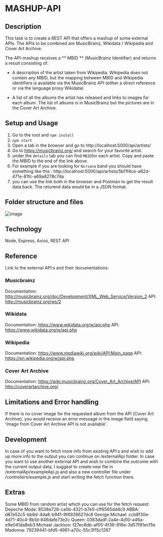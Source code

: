 
# MASHUP-API

## Description
This task is to create a REST API that offers a mashup of some external APIs.
The APIs to be combined are MusicBrainz, Wikidata / Wikipedia and Cover Art Archive.

The API-mashup receives a ** MBID ** (MusicBrainz Identifier) ​​and returns a result consisting of:
		 					
- A description of the artist taken from Wikipedia. Wikipedia does not contain any MBID, but the mapping between MBID and Wikipedia identifiers is available via the MusicBrainz API (either a direct reference or via the language proxy Wikidata)
 
- A list of all the albums the artist has released and links to images for each album. The list of albums is in MusicBrainz but the pictures are in the Cover Art Archive.	

## Setup and Usage

1. Go to the root and `npm install`
2. `npm start`
3. Open a tab in the browser and go to http://localhost:5000/api/artists/
4. Go to https://musicbrainz.org/ and search for your favorite artist.
5. under the `details` tab you can find `MBID`for each artist. Copy and paste the MBID to the end of the link above.
6. For example if you are looking for `Nirvana` band you should have something like this : http://localhost:5000/api/artists/5b11f4ce-a62d-471e-81fc-a69a8278c7da
7. you can use the link both in the browser and Postman to get the result data back. The returend data would be in a JSON format.


## Folder structure and files 


![image](https://user-images.githubusercontent.com/57294217/153571267-74abf429-cf03-47f1-ac89-2ce294a4cebe.png)




## Technology 
Node, Express, Axios, REST API

## Reference

Link to the external API:s and their documentations:
### Musicbrainz
Documentation: http://musicbrainz.org/doc/Development/XML_Web_Service/Version_2
API: http://musicbrainz.org/ws/2

### Wikidata
Documentation: https://www.wikidata.org/w/api.php
API: https://www.wikidata.org/w/api.php

### Wikipedia
Documentation: https://www.mediawiki.org/wiki/API:Main_page
API: https://en.wikipedia.org/w/api.php

### Cover Art Archive
Documentation: https://wiki.musicbrainz.org/Cover_Art_Archive/API
API: http://coverartarchive.org/

## Limitations and Error handling
If there is no cover image for the requested album from the API (Cover Art Archive), you would receive an error message in the image field saying 'Image from Cover Art Archive API is not available'.

## Development
In case of you want to fetch more info from existing API:s and wish to add up more info to the output you can continue on /externalApi folder.
In case you want to use another external API and wish to combine the outcome with the current output data, I suggest to create new file in /externalApi/exampleApi.js and also a new controller file under /controllers/example.js and start writing the fetch function there.

## Extras
Some MBID from random artist which you can use for the fetch request: 
Depeche Mode: 8538e728-ca0b-4321-b7e5-cff6565dd4c0
ABBA: d87e52c5-bb8d-4da8-b941-9f4928627dc8
George Michael: ccb8f30e-4d71-40c4-8b1d-846dafe73e2c
Queen: 0383dadf-2a4e-4d10-a46a-e9e041da8eb3
Michael Jackson: f27ec8db-af05-4f36-916e-3d57f91ecf5e
Madonna: 79239441-bfd5-4981-a70c-55c3f15c1287
